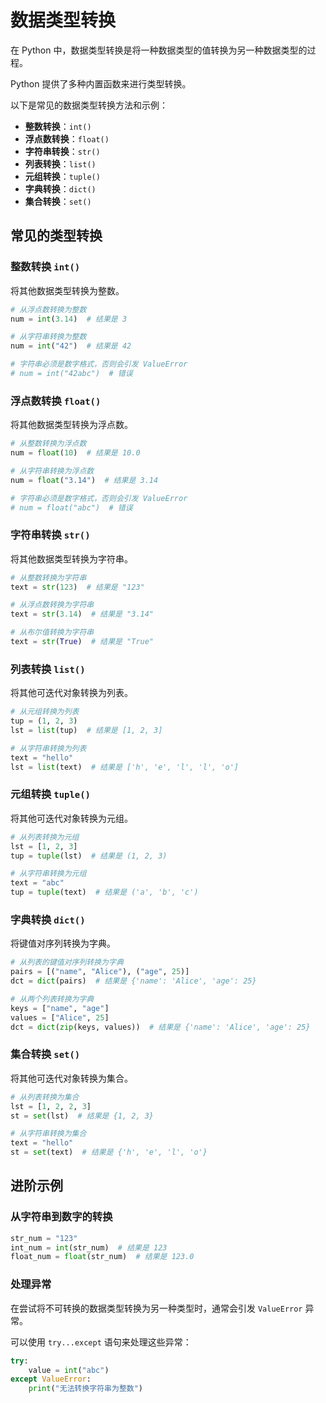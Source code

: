 # 数据类型转换

在 Python 中，数据类型转换是将一种数据类型的值转换为另一种数据类型的过程。

Python 提供了多种内置函数来进行类型转换。

以下是常见的数据类型转换方法和示例：

- **整数转换**：`int()`
- **浮点数转换**：`float()`
- **字符串转换**：`str()`
- **列表转换**：`list()`
- **元组转换**：`tuple()`
- **字典转换**：`dict()`
- **集合转换**：`set()`

## 常见的类型转换

### 整数转换 `int()`
将其他数据类型转换为整数。


```python
# 从浮点数转换为整数
num = int(3.14)  # 结果是 3

# 从字符串转换为整数
num = int("42")  # 结果是 42

# 字符串必须是数字格式，否则会引发 ValueError
# num = int("42abc")  # 错误
```

### 浮点数转换 `float()`

将其他数据类型转换为浮点数。

```python
# 从整数转换为浮点数
num = float(10)  # 结果是 10.0

# 从字符串转换为浮点数
num = float("3.14")  # 结果是 3.14

# 字符串必须是数字格式，否则会引发 ValueError
# num = float("abc")  # 错误
```

### 字符串转换 `str()`

将其他数据类型转换为字符串。

```python
# 从整数转换为字符串
text = str(123)  # 结果是 "123"

# 从浮点数转换为字符串
text = str(3.14)  # 结果是 "3.14"

# 从布尔值转换为字符串
text = str(True)  # 结果是 "True"
```

### 列表转换 `list()`

将其他可迭代对象转换为列表。


```python
# 从元组转换为列表
tup = (1, 2, 3)
lst = list(tup)  # 结果是 [1, 2, 3]

# 从字符串转换为列表
text = "hello"
lst = list(text)  # 结果是 ['h', 'e', 'l', 'l', 'o']
```

### 元组转换 `tuple()`

将其他可迭代对象转换为元组。


```python
# 从列表转换为元组
lst = [1, 2, 3]
tup = tuple(lst)  # 结果是 (1, 2, 3)

# 从字符串转换为元组
text = "abc"
tup = tuple(text)  # 结果是 ('a', 'b', 'c')
```

### 字典转换 `dict()`

将键值对序列转换为字典。


```python
# 从列表的键值对序列转换为字典
pairs = [("name", "Alice"), ("age", 25)]
dct = dict(pairs)  # 结果是 {'name': 'Alice', 'age': 25}

# 从两个列表转换为字典
keys = ["name", "age"]
values = ["Alice", 25]
dct = dict(zip(keys, values))  # 结果是 {'name': 'Alice', 'age': 25}
```

### 集合转换 `set()`

将其他可迭代对象转换为集合。

```python
# 从列表转换为集合
lst = [1, 2, 2, 3]
st = set(lst)  # 结果是 {1, 2, 3}

# 从字符串转换为集合
text = "hello"
st = set(text)  # 结果是 {'h', 'e', 'l', 'o'}
```

## 进阶示例

### 从字符串到数字的转换

```python
str_num = "123"
int_num = int(str_num)  # 结果是 123
float_num = float(str_num)  # 结果是 123.0
```

### 处理异常

在尝试将不可转换的数据类型转换为另一种类型时，通常会引发 `ValueError` 异常。

可以使用 `try...except` 语句来处理这些异常：

```python
try:
    value = int("abc")
except ValueError:
    print("无法转换字符串为整数")
```